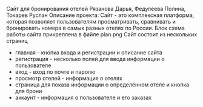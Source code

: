 Сайт для бронирования отелей
Рязанова Дарья, Федулеева Полина, Токарев Руслан
Описание проекта: Сайт - это комплексная платформа, которая позволяет пользователям просматривать,
сравнивать и бронировать номера в самых разных отелях по России. Блок схема работы сайта прикреплена в файле plan.png
Сайт состоит из нескольких страниц
* главная - кнопка входа и регистрации и описание сайта
* регистрация - несколько полей для ввода информации о пользователе
* вход - вход по почте и паролю
* просмотр отелей - информация о отелях
* страница для показа информации о определённом отеле и кнопка для брони
* аккаунт - информация о пользователе и его заказах